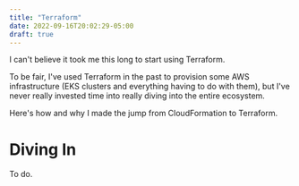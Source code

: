```yaml
---
title: "Terraform"
date: 2022-09-16T20:02:29-05:00
draft: true
---
```


I can't believe it took me this long to start using Terraform.

To be fair, I've used Terraform in the past to provision some AWS infrastructure (EKS clusters and everything having to do with them), but I've never really invested time into really diving into the entire ecosystem.

Here's how and why I made the jump from CloudFormation to Terraform.

# Diving In
To do.
